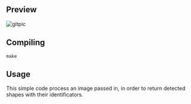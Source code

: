 ## Preview
![gitpic](https://github.com/CppEnjoyer69/EasyShapeDetection/assets/102436271/ed2d83c2-8083-426b-b270-a94513211e72)



## Compiling
```
make
```
## Usage
This simple code process an image passed in, in order to return detected shapes with their identificators.
